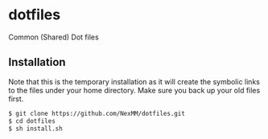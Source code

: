 dotfiles
========

Common (Shared) Dot files

## Installation
Note that this is the temporary installation as it will create the symbolic links to the files under your home directory. Make sure you back up your old files first.

```bash
$ git clone https://github.com/NexMM/dotfiles.git
$ cd dotfiles
$ sh install.sh
```
